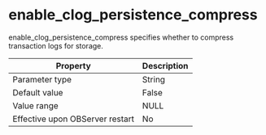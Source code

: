 enable_clog_persistence_compress 
=====================================================

enable_clog_persistence_compress specifies whether to compress transaction logs for storage. 


|          **Property**           | **Description** |
|---------------------------------|-----------------|
| Parameter type                  | String          |
| Default value                   | False           |
| Value range                     | NULL            |
| Effective upon OBServer restart | No              |



